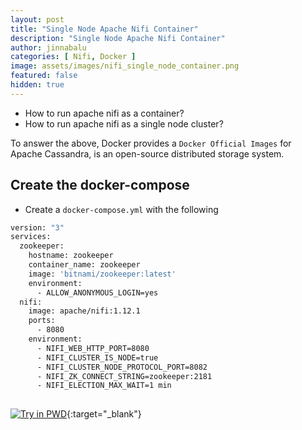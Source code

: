 ```yaml
---
layout: post
title: "Single Node Apache Nifi Container"
description: "Single Node Apache Nifi Container"
author: jinnabalu
categories: [ Nifi, Docker ]
image: assets/images/nifi_single_node_container.png
featured: false
hidden: true
---
```




- How to run apache nifi as a container?
- How to run apache nifi as a single node cluster?

To answer the above, Docker provides a `Docker Official Images` for Apache Cassandra, is an open-source distributed storage system.

## Create the docker-compose

- Create a `docker-compose.yml` with the following

```bash
version: "3"
services:
  zookeeper:
    hostname: zookeeper
    container_name: zookeeper
    image: 'bitnami/zookeeper:latest'
    environment:
      - ALLOW_ANONYMOUS_LOGIN=yes
  nifi:
    image: apache/nifi:1.12.1
    ports:
      - 8080
    environment:
      - NIFI_WEB_HTTP_PORT=8080
      - NIFI_CLUSTER_IS_NODE=true
      - NIFI_CLUSTER_NODE_PROTOCOL_PORT=8082
      - NIFI_ZK_CONNECT_STRING=zookeeper:2181
      - NIFI_ELECTION_MAX_WAIT=1 min
    
```

[![Try in PWD](https://cdn.rawgit.com/play-with-docker/stacks/cff22438/assets/images/button.png)](http://play-with-docker.com?stack=https://raw.githubusercontent.com/JinnaBalu/infinite-stack/master/nifi/docker-compose.yml){:target="_blank"}

